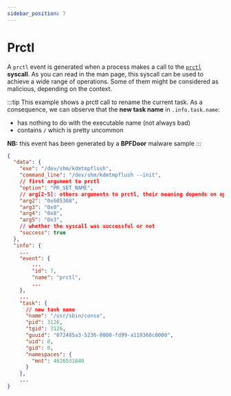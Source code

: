 ```yaml
---
sidebar_position: 7
---
```


# Prctl

A `prctl` event is generated when a process makes a call to the [`prctl`](https://man7.org/linux/man-pages/man2/prctl.2.html) **syscall**. As you can
read in the man page, this syscall can be used to achieve a wide range of
operations. Some of them might be considered as malicious, depending on 
the context.

:::tip
This example shows a prctl call to rename the current task. As a consequence,
we can observe that the **new task name** in `.info.task.name`:
* has nothing to do with the executable name (not always bad)
* contains `/` which is pretty uncommon

**NB:** this event has been generated by a **BPFDoor** malware sample 
:::

```json
{
  "data": {
    "exe": "/dev/shm/kdmtmpflush",
    "command_line": "/dev/shm/kdmtmpflush --init",
    // first argument to prctl
    "option": "PR_SET_NAME",
    // arg[2-5]: others arguments to prctl, their meaning depends on option
    "arg2": "0x605368",
    "arg3": "0x0",
    "arg4": "0x8",
    "arg5": "0x3",
    // whether the syscall was successful or not
    "success": true
  },
  "info": {
    ...
    "event": {
        ...
        "id": 7,
        "name": "prctl",
        ...
    },
    ...
    "task": {
      // new task name
      "name": "/usr/sbin/conso",
      "pid": 3126,
      "tgid": 3126,
      "guuid": "072485a3-5236-0000-fd99-a119360c0000",
      "uid": 0,
      "gid": 0,
      "namespaces": {
        "mnt": 4026531840
      }
    },
    ...
}

```